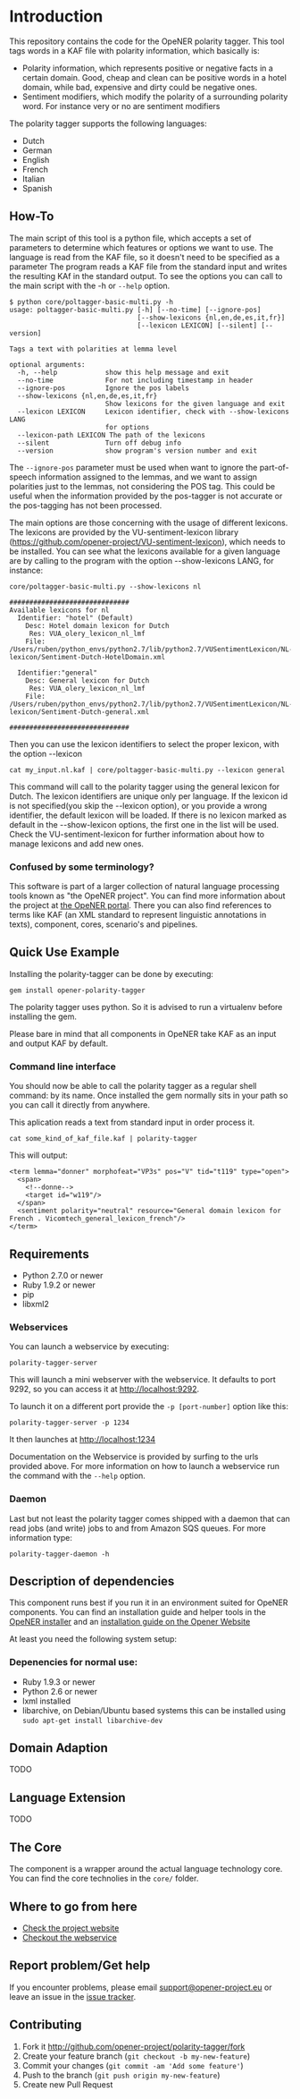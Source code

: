 # Introduction

This repository contains the code for the OpeNER polarity tagger. This tool tags
words in a KAF file with polarity information, which basically is:

* Polarity information, which represents positive or negative facts in a certain
  domain. Good, cheap and clean can be positive words in a hotel domain, while
  bad, expensive and dirty could be negative ones.
* Sentiment modifiers, which modify the polarity of a surrounding polarity word.
  For instance very or no are sentiment modifiers

The polarity tagger supports the following languages:

* Dutch
* German
* English
* French
* Italian
* Spanish

## How-To

The main script of this tool is a python file, which accepts a set of parameters
to determine which features or options we want to use. The language is read from
the KAF file, so it doesn't need to be specified as a parameter The program
reads a KAF file from the standard input and writes the resulting KAf in the
standard output.  To see the options you can call to the main script with the -h
or `--help` option.

    $ python core/poltagger-basic-multi.py -h
    usage: poltagger-basic-multi.py [-h] [--no-time] [--ignore-pos]
                                    [--show-lexicons {nl,en,de,es,it,fr}]
                                    [--lexicon LEXICON] [--silent] [--version]

    Tags a text with polarities at lemma level

    optional arguments:
      -h, --help            show this help message and exit
      --no-time             For not including timestamp in header
      --ignore-pos          Ignore the pos labels
      --show-lexicons {nl,en,de,es,it,fr}
                            Show lexicons for the given language and exit
      --lexicon LEXICON     Lexicon identifier, check with --show-lexicons LANG
                            for options
      --lexicon-path LEXICON The path of the lexicons
      --silent              Turn off debug info
      --version             show program's version number and exit

The `--ignore-pos` parameter must be used when want to ignore the part-of-speech
information assigned to the lemmas, and we want to assign polarities just to the
lemmas, not considering the POS tag. This could be useful when the information
provided by the pos-tagger is not accurate or the pos-tagging has not been
processed.

The main options are those concerning with the usage of different lexicons. The
lexicons are provided by the VU-sentiment-lexicon library
(https://github.com/opener-project/VU-sentiment-lexicon), which needs to be
installed.  You can see what the lexicons available for a given language are by
calling to the program with the option --show-lexicons LANG, for instance:

    core/poltagger-basic-multi.py --show-lexicons nl

    ##############################
    Available lexicons for nl
      Identifier: "hotel" (Default)
        Desc: Hotel domain lexicon for Dutch
         Res: VUA_olery_lexicon_nl_lmf
        File: /Users/ruben/python_envs/python2.7/lib/python2.7/VUSentimentLexicon/NL-lexicon/Sentiment-Dutch-HotelDomain.xml

      Identifier:"general"
        Desc: General lexicon for Dutch
         Res: VUA_olery_lexicon_nl_lmf
        File: /Users/ruben/python_envs/python2.7/lib/python2.7/VUSentimentLexicon/NL-lexicon/Sentiment-Dutch-general.xml

    ##############################

Then you can use the lexicon identifiers to select the proper lexicon, with the
option --lexicon

    cat my_input.nl.kaf | core/poltagger-basic-multi.py --lexicon general

This command will call to the polarity tagger using the general lexicon for
Dutch. The lexicon identifiers are unique only per language.  If the lexicon id
is not specified(you skip the --lexicon option), or you provide a wrong
identifier, the default lexicon will be loaded.  If there is no lexicon marked
as default in the --show-lexicon options, the first one in the list will be
used. Check the VU-sentiment-lexicon for further information about how to manage
lexicons and add new ones.

### Confused by some terminology?

This software is part of a larger collection of natural language processing
tools known as "the OpeNER project". You can find more information about the
project at [the OpeNER portal](http://opener-project.github.io). There you can
also find references to terms like KAF (an XML standard to represent linguistic
annotations in texts), component, cores, scenario's and pipelines.

Quick Use Example
-----------------

Installing the polarity-tagger can be done by executing:

    gem install opener-polarity-tagger

The polarity tagger uses python. So it is advised to run a virtualenv before
installing the gem.

Please bare in mind that all components in OpeNER take KAF as an input and
output KAF by default.

### Command line interface

You should now be able to call the polarity tagger as a regular shell command:
by its name. Once installed the gem normally sits in your path so you can call
it directly from anywhere.

This aplication reads a text from standard input in order process it.

    cat some_kind_of_kaf_file.kaf | polarity-tagger

This will output:

    <term lemma="donner" morphofeat="VP3s" pos="V" tid="t119" type="open">
      <span>
        <!--donne-->
        <target id="w119"/>
      </span>
      <sentiment polarity="neutral" resource="General domain lexicon for French . Vicomtech_general_lexicon_french"/>
    </term>

## Requirements

* Python 2.7.0 or newer
* Ruby 1.9.2 or newer
* pip
* libxml2

### Webservices

You can launch a webservice by executing:

    polarity-tagger-server

This will launch a mini webserver with the webservice. It defaults to port 9292,
so you can access it at <http://localhost:9292>.

To launch it on a different port provide the `-p [port-number]` option like this:

    polarity-tagger-server -p 1234

It then launches at <http://localhost:1234>

Documentation on the Webservice is provided by surfing to the urls provided
above. For more information on how to launch a webservice run the command with
the `--help` option.

### Daemon

Last but not least the polarity tagger comes shipped with a daemon that can read
jobs (and write) jobs to and from Amazon SQS queues. For more information type:

    polarity-tagger-daemon -h

Description of dependencies
---------------------------

This component runs best if you run it in an environment suited for OpeNER
components. You can find an installation guide and helper tools in the
[OpeNER installer](https://github.com/opener-project/opener-installer) and an
[installation guide on the Opener Website](http://opener-project.github.io/getting-started/how-to/local-installation.html)

At least you need the following system setup:

### Depenencies for normal use:

* Ruby 1.9.3 or newer
* Python 2.6 or newer
* lxml installed
* libarchive, on Debian/Ubuntu based systems this can be installed using
  `sudo apt-get install libarchive-dev`

Domain Adaption
---------------

  TODO

Language Extension
------------------

  TODO

The Core
--------

The component is a wrapper around the actual language technology core. You
can find the core technolies in the `core/` folder.

Where to go from here
---------------------

* [Check the project website](http://opener-project.github.io)
* [Checkout the webservice](http://opener.olery.com/polarity-tagger)

Report problem/Get help
-----------------------

If you encounter problems, please email <support@opener-project.eu> or leave an
issue in the
[issue tracker](https://github.com/opener-project/polarity-tagger/issues).

Contributing
------------

1. Fork it <http://github.com/opener-project/polarity-tagger/fork>
2. Create your feature branch (`git checkout -b my-new-feature`)
3. Commit your changes (`git commit -am 'Add some feature'`)
4. Push to the branch (`git push origin my-new-feature`)
5. Create new Pull Request
